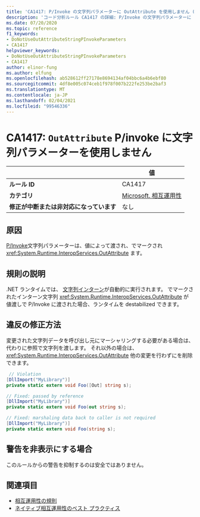 ```yaml
---
title: 'CA1417: P/Invoke の文字列パラメーターに OutAttribute を使用しません (コード分析)'
description: 'コード分析ルール CA1417 の詳細: P/Invoke の文字列パラメーターに OutAttribute を使用しない'
ms.date: 07/20/2020
ms.topic: reference
f1_keywords:
- DoNotUseOutAttributeStringPInvokeParameters
- CA1417
helpviewer_keywords:
- DoNotUseOutAttributeStringPInvokeParameters
- CA1417
author: elinor-fung
ms.author: elfung
ms.openlocfilehash: ab528612ff27178e8694134af04bbc6a4b6ebf80
ms.sourcegitcommit: 4df8e005c074ceb1f978f007b222fe253be2baf3
ms.translationtype: MT
ms.contentlocale: ja-JP
ms.lasthandoff: 02/04/2021
ms.locfileid: "99546336"
---
```

# <a name="ca1417-do-not-use-outattribute-on-string-parameters-for-pinvokes"></a>CA1417: `OutAttribute` P/invoke に文字列パラメーターを使用しません

| | 値 |
|-|-|
| **ルール ID** |CA1417|
| **カテゴリ** |[Microsoft. 相互運用性](interoperability-warnings.md)|
| **修正が中断または非対応になっています** |なし|

## <a name="cause"></a>原因

[P/Invoke](../../../standard/native-interop/pinvoke.md)文字列パラメーターは、値によって渡され、でマークされ <xref:System.Runtime.InteropServices.OutAttribute> ます。

## <a name="rule-description"></a>規則の説明

.NET ランタイムでは、 [文字列インターン](/dotnet/api/system.string.intern#remarks)が自動的に実行されます。 でマークされたインターン文字列 <xref:System.Runtime.InteropServices.OutAttribute> が値渡しで P/Invoke に渡された場合、ランタイムを destabilized できます。

## <a name="how-to-fix-violations"></a>違反の修正方法

変更された文字列データを呼び出し元にマーシャリングする必要がある場合は、代わりに参照で文字列を渡します。 それ以外の場合は、 <xref:System.Runtime.InteropServices.OutAttribute> 他の変更を行わずにを削除できます。

```csharp
 // Violation
[DllImport("MyLibrary")]
private static extern void Foo([Out] string s);

// Fixed: passed by reference
[DllImport("MyLibrary")]
private static extern void Foo(out string s);

// Fixed: marshaling data back to caller is not required
[DllImport("MyLibrary")]
private static extern void Foo(string s);
```

## <a name="when-to-suppress-warnings"></a>警告を非表示にする場合

このルールからの警告を抑制するのは安全ではありません。

## <a name="see-also"></a>関連項目

- [相互運用性の規則](interoperability-warnings.md)
- [ネイティブ相互運用性のベスト プラクティス](../../../standard/native-interop/best-practices.md)
